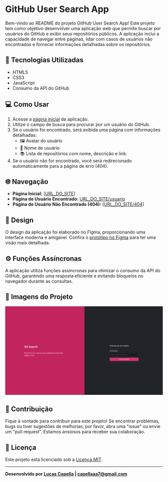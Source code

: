 # GitHub User Search App

Bem-vindo ao README do projeto GitHub User Search App! Este projeto tem como objetivo desenvolver uma aplicação web que permite buscar por usuários do GitHub e exibir seus repositórios públicos. A aplicação inclui a capacidade de navegar entre páginas, lidar com casos de usuários não encontrados e fornecer informações detalhadas sobre os repositórios.

## 🚀 Tecnologias Utilizadas

- HTML5
- CSS3
- JavaScript
- Consumo da API do GitHub

## 💻 Como Usar

1. Acesse a [página inicial](https://capellinx.github.io/gitSearch/) da aplicação.
2. Utilize o campo de busca para procurar por um usuário do GitHub.
3. Se o usuário for encontrado, será exibida uma página com informações detalhadas:
   - 🖼️ Avatar do usuário
   - 👤 Nome de usuário
   - 📚 Lista de repositórios com nome, descrição e link.
4. Se o usuário não for encontrado, você será redirecionado automaticamente para a página de erro (404).

## 🌐 Navegação

- **Página Inicial:** [[URL_DO_SITE](https://capellinx.github.io/gitSearch/)]
- **Página de Usuário Encontrado:** [URL_DO_SITE/usuario](https://capellinx.github.io/gitSearch/src/pages/profile.html)
- **Página de Usuário Não Encontrado (404):** [[URL_DO_SITE/404](https://capellinx.github.io/gitSearch/src/pages/error.html)]

## 🎨 Design

O design da aplicação foi elaborado no Figma, proporcionando uma interface moderna e amigável. Confira o [protótipo no Figma](https://www.figma.com/file/bIs9q6AvhwT3IKNJknuOyx/Git-Search?type=design&node-id=0%3A1&mode=design&t=j74i1R3OtW3mg7BC-1) para ter uma visão mais detalhada.

## ⚙️ Funções Assíncronas

A aplicação utiliza funções assíncronas para otimizar o consumo da API do GitHub, garantindo uma resposta eficiente e evitando bloqueios no navegador durante as consultas.

## 📸 Imagens do Projeto

<img src="./src/assets/capa_gitSearch.png"/>

## 🤝 Contribuição

Fique à vontade para contribuir para este projeto! Se encontrar problemas, bugs ou tiver sugestões de melhorias, por favor, abra uma "issue" ou envie um "pull request". Estamos ansiosos para receber sua colaboração.

## 📝 Licença

Este projeto está licenciado sob a [Licença MIT](LICENSE.md).

---

**Desenvolvido por [Lucas Capella](https://www.linkedin.com/in/lucas-capella-608012202/) | capellaaa7@gmail.com**